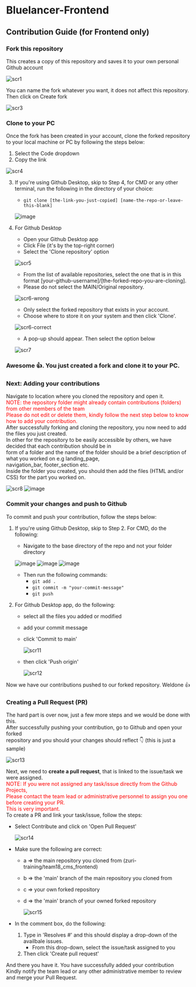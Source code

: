 # Bluelancer-Frontend

## Contribution Guide (for Frontend only)

### Fork this repository
This creates a copy of this repository and saves it to your own personal Github account

![scr1](https://raw.githubusercontent.com/EmmanuelHillary/Bluelancer-Frontend/main/readme/Screenshot%20(24)_LI.jpg)

You can name the fork whatever you want, it does not affect this repository.
Then click on Create fork

![scr3](https://raw.githubusercontent.com/EmmanuelHillary/Bluelancer-Frontend/main/readme/Screenshot%20(46)_LI.jpg)

### Clone to your PC
Once the fork has been created in your account, clone the forked repository to your local machine or PC by following the steps below:
1. Select the Code dropdown
2. Copy the link

![scr4](https://raw.githubusercontent.com/EmmanuelHillary/Bluelancer-Frontend/main/readme/Screenshot%20(47)_LI.jpg)

3. If you're using Github Desktop, skip to Step 4, for CMD or any other terminal, run the following in the directory of your choice:
    * ``` git clone [the-link-you-just-copied] [name-the-repo-or-leave-this-blank] ```
    
    ![image](https://raw.githubusercontent.com/EmmanuelHillary/Bluelancer-Frontend/main/readme/Screenshot%20(48).png)

4. For Github Desktop
    * Open your Github Desktop app
    * Click File (it's by the top-right corner)
    * Select the 'Clone repository' option
    
    ![scr5](https://raw.githubusercontent.com/EmmanuelHillary/Bluelancer-Frontend/main/readme/Screenshot%20(49)_LI.jpg)
    
    * From the list of available repositories, select the one that is in this format [your-github-username]/[the-forked-repo-you-are-cloning].
    * Please do not select the MAIN/Original repository.
    
    ![scr6-wrong](https://raw.githubusercontent.com/EmmanuelHillary/Bluelancer-Frontend/main/readme/Screenshot%20(50)_LI.jpg)
    
    * Only select the forked repository that exists in your account.
    * Choose where to store it on your system and then click 'Clone'.
    
    ![scr6-correct](https://raw.githubusercontent.com/EmmanuelHillary/Bluelancer-Frontend/main/readme/Screenshot%20(52)_LI.jpg)
    
    * A pop-up should appear. Then select the option below
    
    ![scr7](https://raw.githubusercontent.com/EmmanuelHillary/Bluelancer-Frontend/main/readme/Screenshot%20(53)_LI.jpg)
    
### Awesome 👍. You just created a fork and clone it to your PC.

### Next: Adding your contributions
Navigate to location where you cloned the repository and open it.<br/>
<span style="color: red">NOTE: the repository folder might already contain contributions (folders) from other members of the team</br>
Please do not edit or delete them, kindly follow the next step below to know how to add your contribution.</span></br>
After successfully forking and cloning the repository, you now need to add the files you just created.</br>
In other for the repository to be easily accessible by others, we have decided that each contribution should be in </br>
form of a folder and the name of the folder should be a brief description of what you worked on e.g landing_page, <br/> navigation_bar, footer_section etc. <br/>
Inside the folder you created, you should then add the files (HTML and/or CSS) for the part you worked on.</br>

![scr8](https://raw.githubusercontent.com/EmmanuelHillary/Bluelancer-Frontend/main/readme/Screenshot%20(54)_LI.jpg)
![image](https://raw.githubusercontent.com/EmmanuelHillary/Bluelancer-Frontend/main/readme/Screenshot%20(55).jpg)

### Commit your changes and push to Github
To commit and push your contribution, follow the steps below:
1. If you're using Github Desktop, skip to Step 2. For CMD, do the following:
    * Navigate to the base directory of the repo and not your folder directory

    ![image](https://raw.githubusercontent.com/EmmanuelHillary/Bluelancer-Frontend/main/readme/Screenshot%20(56)_LI.jpg)
    ![image](https://raw.githubusercontent.com/EmmanuelHillary/Bluelancer-Frontend/main/readme/Screenshot%20(57).png)
    ![image](https://raw.githubusercontent.com/EmmanuelHillary/Bluelancer-Frontend/main/readme/Screenshot%20(58)_LI.jpg)

    * Then run the following commands:
        * ``` git add . ```
        * ``` git commit -m "your-commit-message" ```
        * ``` git push ```

2. For Github Desktop app, do the following:
    * select all the files you added or modified
    * add your commit message
    * click 'Commit to main'

        ![scr11](https://raw.githubusercontent.com/EmmanuelHillary/Bluelancer-Frontend/main/readme/Screenshot%20(59)_LI.jpg)

    * then click 'Push origin'

        ![scr12](https://raw.githubusercontent.com/EmmanuelHillary/Bluelancer-Frontend/main/readme/Screenshot%20(60)_LI.jpg)

Now we have our contributions pushed to our forked repository. Weldone 👍

### Creating a Pull Request (PR)
The hard part is over now, just a few more steps and we would be done with this.</br>
After successfully pushing your contribution, go to Github and open your forked <br/>
repository and you should your changes should reflect 👇 (this is just a sample)


![scr13](https://raw.githubusercontent.com/EmmanuelHillary/Bluelancer-Frontend/main/readme/Screenshot%20(61)_LI.jpg)

Next, we need to <strong>create a pull request</strong>, that is linked to the issue/task we were assigned.<br/>
<span style="color: red">NOTE: If you were not assigned any task/issue directly from the Github Projects,</br>
Please contact the team lead or administrative personnel to assign you one before creating your PR.</br>
This is very important.</span><br/>
To create a PR and link your task/issue, follow the steps:
* Select Contribute and click on 'Open Pull Request'

    ![scr14](https://raw.githubusercontent.com/EmmanuelHillary/Bluelancer-Frontend/main/readme/Screenshot%20(62)_LI.jpg)

* Make sure the following are correct:
    * a => the main repository you cloned from (zuri-training/team18_cms_frontend)
    * b => the 'main' branch of the main repository you cloned from 
    * c => your own forked repository
    * d => the 'main' branch of your owned forked repository

        ![scr15](https://raw.githubusercontent.com/EmmanuelHillary/Bluelancer-Frontend/main/readme/Screenshot%20(63)_LI.jpg)

* In the comment box, do the following:
    1. Type in 'Resolves #' and this should display a drop-down of the availbale issues.
       - From this drop-down, select the issue/task assigned to you
    3. Then click 'Create pull request'

And there you have it. You have successfully added your contribution <br/>
Kindly notify the team lead or any other administrative member to review </br>
and merge your Pull Request.</br>


